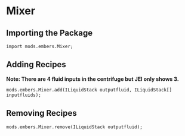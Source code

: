 # Mixer

## Importing the Package
```zenscript
import mods.embers.Mixer;
```

## Adding Recipes
**Note: There are 4 fluid inputs in the centrifuge but JEI only shows 3.**
```zenscript
mods.embers.Mixer.add(ILiquidStack outputfluid, ILiquidStack[] inputfluids);
```

## Removing Recipes
```zenscript
mods.embers.Mixer.remove(ILiquidStack outputfluid);
```